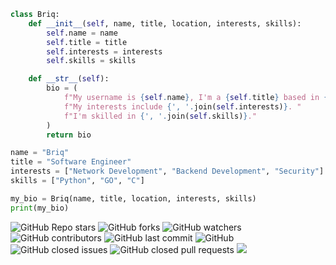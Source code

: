 ```py
class Briq:
    def __init__(self, name, title, location, interests, skills):
        self.name = name
        self.title = title
        self.interests = interests
        self.skills = skills

    def __str__(self):
        bio = (
            f"My username is {self.name}, I'm a {self.title} based in {self.location}. "
            f"My interests include {', '.join(self.interests)}. "
            f"I'm skilled in {', '.join(self.skills)}."
        )
        return bio

name = "Briq"
title = "Software Engineer"
interests = ["Network Development", "Backend Development", "Security"]
skills = ["Python", "GO", "C"]

my_bio = Briq(name, title, location, interests, skills)
print(my_bio)
```

<img alt="GitHub Repo stars" src="https://img.shields.io/github/stars/rzashakeri/beautify-github-profile?style=flat-square"> <img alt="GitHub forks" src="https://img.shields.io/github/forks/rzashakeri/beautify-github-profile?style=flat-square"> <img alt="GitHub watchers" src="https://img.shields.io/github/watchers/rzashakeri/beautify-github-profile?style=flat-square"> <img alt="GitHub contributors" src="https://img.shields.io/github/contributors/rzashakeri/beautify-github-profile?color=blue&style=flat-square"> <img alt="GitHub last commit" src="https://img.shields.io/github/last-commit/rzashakeri/beautify-github-profile?color=blue&style=flat-square"> <img alt="GitHub" src="https://img.shields.io/github/license/rzashakeri/beautify-github-profile?color=blue&style=flat-square"> <img alt="GitHub closed issues" src="https://img.shields.io/github/issues-closed/rzashakeri/beautify-github-profile?color=blue&style=flat-square"> <img alt="GitHub closed pull requests" src="https://img.shields.io/github/issues-pr-closed/rzashakeri/beautify-github-profile?color=blue&style=flat-square">
<img src="https://raw.githubusercontent.com/omidnikrah/profile-activity-generator/master/demo.png" style="max-width: 100%;">
<br/>
<br/>
